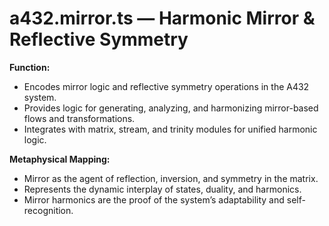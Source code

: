 # a432.mirror.ts — Harmonic Mirror & Reflective Symmetry

**Function:**
- Encodes mirror logic and reflective symmetry operations in the A432 system.
- Provides logic for generating, analyzing, and harmonizing mirror-based flows and transformations.
- Integrates with matrix, stream, and trinity modules for unified harmonic logic.

**Metaphysical Mapping:**
- Mirror as the agent of reflection, inversion, and symmetry in the matrix.
- Represents the dynamic interplay of states, duality, and harmonics.
- Mirror harmonics are the proof of the system’s adaptability and self-recognition. 